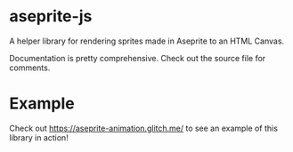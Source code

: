 # aseprite-js
A helper library for rendering sprites made in Aseprite to an HTML Canvas.

Documentation is pretty comprehensive. Check out the source file for comments.

# Example
Check out https://aseprite-animation.glitch.me/ to see an example of this library in action!
